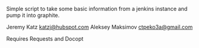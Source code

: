 Simple script to take some basic information from a jenkins instance
and pump it into graphite.

Jeremy Katz <katzj@hubspot.com>
Aleksey Maksimov <ctpeko3a@gmail.com>

Requires Requests and Docopt
